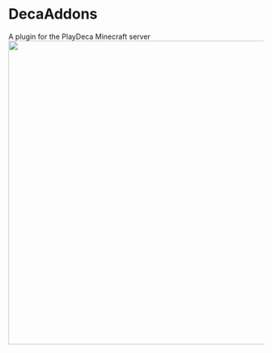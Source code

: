 # **DecaAddons**
A plugin for the PlayDeca Minecraft server
<br>
<a href="https://playdeca.com"><img src="https://playdeca.com/assets/images/logos/PlayDecaBannerPNG.png" style="max-width:100%;" width="600"></a>
